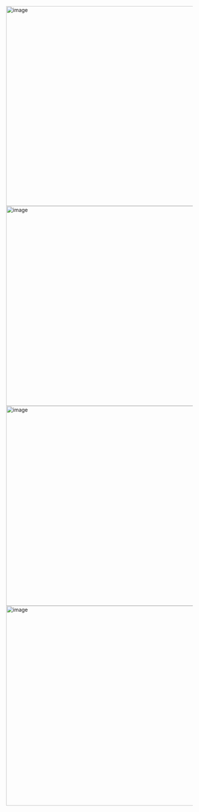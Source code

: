 <img width="960" height="540" alt="image" src="https://github.com/user-attachments/assets/f0162c38-f3d4-4a60-a86f-26fd93d988a6" />
<img width="960" height="540" alt="image" src="https://github.com/user-attachments/assets/1e0b8345-d486-4e1a-8c9a-27f008847922" />
<img width="960" height="540" alt="image" src="https://github.com/user-attachments/assets/e0b89b5b-d643-44f0-a7c9-df85e590cb26" />
<img width="960" height="540" alt="image" src="https://github.com/user-attachments/assets/b083c02d-bc71-4d39-a628-1f5745817ec0" />


